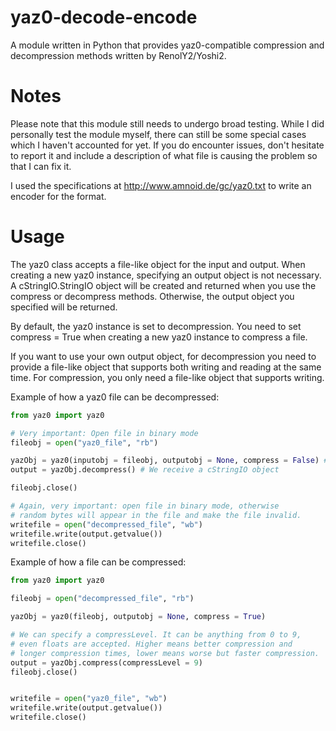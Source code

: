 yaz0-decode-encode
==================

A module written in Python that provides yaz0-compatible compression and decompression methods written by RenolY2/Yoshi2.

Notes
==================
Please note that this module still needs to undergo broad testing. While I did
personally test the module myself, there can still be some special cases which
I haven't accounted for yet. If you do encounter issues, don't hesitate to report it
and include a description of what file is causing the problem so that I can fix it.

I used the specifications at http://www.amnoid.de/gc/yaz0.txt to write an
encoder for the format.

Usage
==================
The yaz0 class accepts a file-like object for the input and output. When creating
a new yaz0 instance, specifying an output object is not necessary. A cStringIO.StringIO
object will be created and returned when you use the compress or decompress methods. 
Otherwise, the output object you specified will be returned.

By default, the yaz0 instance is set to decompression. You need to set compress = True
when creating a new yaz0 instance to compress a file.

If you want to use your own output object, for decompression you need to provide a file-like
object that supports both writing and reading at the same time. For compression, you only need
a file-like object that supports writing.

Example of how a yaz0 file can be decompressed:
```python
from yaz0 import yaz0

# Very important: Open file in binary mode
fileobj = open("yaz0_file", "rb")

yazObj = yaz0(inputobj = fileobj, outputobj = None, compress = False) #
output = yazObj.decompress() # We receive a cStringIO object

fileobj.close()

# Again, very important: open file in binary mode, otherwise
# random bytes will appear in the file and make the file invalid.
writefile = open("decompressed_file", "wb")
writefile.write(output.getvalue())
writefile.close()

```

Example of how a file can be compressed:
```python
from yaz0 import yaz0

fileobj = open("decompressed_file", "rb")

yazObj = yaz0(fileobj, outputobj = None, compress = True)

# We can specify a compressLevel. It can be anything from 0 to 9,
# even floats are accepted. Higher means better compression and
# longer compression times, lower means worse but faster compression.
output = yazObj.compress(compressLevel = 9)
fileobj.close()


writefile = open("yaz0_file", "wb")
writefile.write(output.getvalue())
writefile.close()
```
